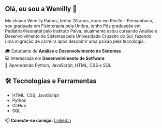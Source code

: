 ## Olá, eu sou a Wemilly 👋

Me chamo Wemilly Ramos, tenho 26 anos, moro em Recife - Pernambuco, sou graduada em Fisioterapia pela Unibra, tenho Pós graduação em Pediatria/Neonatal pelo Instituto Paiva, atualmente estou cursando Análise e Desenvolvimento de Sistemas pela Univesidade Cruzeiro do Sul, fazendo uma migração de carreira após descobrir uma paixão pela tecnologia.

🎓 Estudante de **Análise e Desenvolvimento de Sistemas**  
💻 Interessada em **Desenvolvimento de Sotfware**  
🚀 Aprendendo Python, JavaScript, HTML, CSS e SQL

## 🛠 Tecnologias e Ferramentas
- HTML, CSS, JavaScript
- Python
- GitHub
- SQL


📫 **Conecte-se comigo:** [LinkedIn](https://www.linkedin.com/in/wemillyramos)

